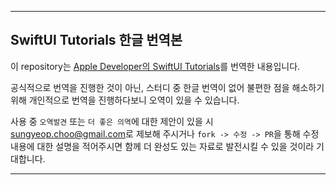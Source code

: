 <hr>

## SwiftUI Tutorials 한글 번역본

이 repository는 [Apple Developer의 SwiftUI Tutorials](https://developer.apple.com/tutorials/swiftui)를 번역한 내용입니다.

공식적으로 번역을 진행한 것이 아닌, 스터디 중 한글 번역이 없어 불편한 점을 해소하기 위해
개인적으로 번역을 진행하다보니 오역이 있을 수 있습니다.

사용 중 `오역발견` 또는 `더 좋은 의역`에 대한 제안이 있을 시 [sungyeop.choo@gmail.com](mailto:sungyeop.choo@gmail.com)로 제보해 주시거나 `fork -> 수정 -> PR`을 통해 수정내용에 대한 설명을 적어주시면 함께 더 완성도 있는 자료로 발전시킬 수 있을 것이라 기대합니다.

<hr> <br>
